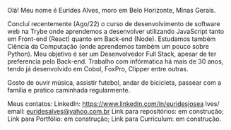 Olá! 
Meu nome é Eurides Alves, moro em Belo Horizonte, Minas Gerais.

Concluí recentemente (Ago/22) o curso de desenvolvimento de software web na Trybe onde aprendemos a desenvolver utilizando JavaScript tanto em Front-end (React) quanto em Back-end (Node). Estudamos também Ciência da Computação (onde aprendemos também um pouco sobre Python).
Meu objetivo é ser um Desenvolvedor Full Stack, apesar de ter preferencia pelo Back-end.
Trabalho com infórmatica há mais de 30 anos, tendo já desenvolvido em Cobol, FoxPro, Clipper entre outras.

Gosto de ouvir música, assistir futebol, andar de bicicleta, passear com a família e pratico caminhada regularmente.

Meus contatos:
LinkedIn: https://www.linkedin.com/in/euridesjosea
lves/
email: euridesalves@yahoo.com.br
Link para repositórios: em construção;
Link para Portfólio: em construção;
Link para Curriculum: em construção.

